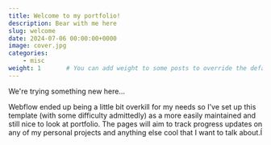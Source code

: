 ```yaml
---
title: Welcome to my portfolio!
description: Bear with me here
slug: welcome
date: 2024-07-06 00:00:00+0000
image: cover.jpg
categories:
    - misc
weight: 1       # You can add weight to some posts to override the default sorting (date descending)
---
```


We're trying something new here...

Webflow ended up being a little bit overkill for my needs so I've set up this template (with some difficulty admittedly) as a more easily maintained and still nice to look at portfolio. The pages will aim to track progress updates on any of my personal projects and anything else cool that I want to talk about.Í